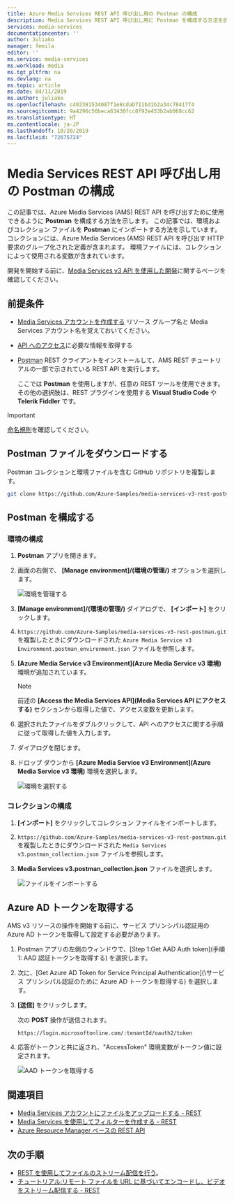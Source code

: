 ```yaml
---
title: Azure Media Services REST API 呼び出し用の Postman の構成
description: Media Services REST API 呼び出し用に Postman を構成する方法を説明します。
services: media-services
documentationcenter: ''
author: Juliako
manager: femila
editor: ''
ms.service: media-services
ms.workload: media
ms.tgt_pltfrm: na
ms.devlang: na
ms.topic: article
ms.date: 04/11/2019
ms.author: juliako
ms.openlocfilehash: c402381534087f1e8cdab711bd1b2a34c78417f4
ms.sourcegitcommit: 9a4296c56beca63430fcc8f92e453b2ab068cc62
ms.translationtype: HT
ms.contentlocale: ja-JP
ms.lasthandoff: 10/20/2019
ms.locfileid: "72675724"
---
```

# <a name="configure-postman-for-media-services-rest-api-calls"></a>Media Services REST API 呼び出し用の Postman の構成

この記事では、Azure Media Services (AMS) REST API を呼び出すために使用できるように **Postman** を構成する方法を示します。 この記事では、環境およびコレクション ファイルを **Postman** にインポートする方法を示しています。 コレクションには、Azure Media Services (AMS) REST API を呼び出す HTTP 要求のグループ化された定義が含まれます。 環境ファイルには、コレクションによって使用される変数が含まれています。

開発を開始する前に、[Media Services v3 API を使用した開発](media-services-apis-overview.md)に関するページを確認してください。

## <a name="prerequisites"></a>前提条件

- [Media Services アカウントを作成する](create-account-cli-how-to.md) リソース グループ名と Media Services アカウント名を覚えておいてください。 
- [API へのアクセス](access-api-cli-how-to.md)に必要な情報を取得する
- [Postman](https://www.getpostman.com/) REST クライアントをインストールして、AMS REST チュートリアルの一部で示されている REST API を実行します。 

    ここでは **Postman** を使用しますが、任意の REST ツールを使用できます。 その他の選択肢は、REST プラグインを使用する **Visual Studio Code** や **Telerik Fiddler** です。 

> [!IMPORTANT]
> [命名規則](media-services-apis-overview.md#naming-conventions)を確認してください。

## <a name="download-postman-files"></a>Postman ファイルをダウンロードする

Postman コレクションと環境ファイルを含む GitHub リポジトリを複製します。

 ```bash
 git clone https://github.com/Azure-Samples/media-services-v3-rest-postman.git
 ```

## <a name="configure-postman"></a>Postman を構成する

### <a name="configure-the-environment"></a>環境の構成 

1. **Postman** アプリを開きます。
2. 画面の右側で、 **[Manage environment]/(環境の管理/)** オプションを選択します。

    ![環境を管理する](./media/develop-with-postman/postman-import-env.png)
4. **[Manage environment]/(環境の管理/)** ダイアログで、 **[インポート]** をクリックします。
2. `https://github.com/Azure-Samples/media-services-v3-rest-postman.git` を複製したときにダウンロードされた `Azure Media Service v3 Environment.postman_environment.json` ファイルを参照します。
6. **[Azure Media Service v3 Environment]\(Azure Media Service v3 環境\)** 環境が追加されています。

    > [!Note]
    > 前述の **[Access the Media Services API]\(Media Services API にアクセスする\)** セクションから取得した値で、アクセス変数を更新します。

7. 選択されたファイルをダブルクリックして、API へのアクセスに関する手順に従って取得した値を入力します。
8. ダイアログを閉じます。
9. ドロップ ダウンから **[Azure Media Service v3 Environment]\(Azure Media Service v3 環境\)** 環境を選択します。

    ![環境を選択する](./media/develop-with-postman/choose-env.png)
   
### <a name="configure-the-collection"></a>コレクションの構成

1. **[インポート]** をクリックしてコレクション ファイルをインポートします。
1. `https://github.com/Azure-Samples/media-services-v3-rest-postman.git` を複製したときにダウンロードされた `Media Services v3.postman_collection.json` ファイルを参照します。
3. **Media Services v3.postman_collection.json** ファイルを選択します。

    ![ファイルをインポートする](./media/develop-with-postman/postman-import-collection.png)

## <a name="get-azure-ad-token"></a>Azure AD トークンを取得する 

AMS v3 リソースの操作を開始する前に、サービス プリンシパル認証用の Azure AD トークンを取得して設定する必要があります。

1. Postman アプリの左側のウィンドウで、[Step 1:Get AAD Auth token]\(手順 1: AAD 認証トークンを取得する\) を選択します。
2. 次に、[Get Azure AD Token for Service Principal Authentication]\(\サービス プリンシパル認証のために Azure AD トークンを取得する) を選択します。
3. **[送信]** をクリックします。

    次の **POST** 操作が送信されます。

    ```
    https://login.microsoftonline.com/:tenantId/oauth2/token
    ```

4. 応答がトークンと共に返され、"AccessToken" 環境変数がトークン値に設定されます。  

    ![AAD トークンを取得する](./media/develop-with-postman/postman-get-aad-auth-token.png)

## <a name="see-also"></a>関連項目

- [Media Services アカウントにファイルをアップロードする - REST](upload-files-rest-how-to.md)
- [Media Services を使用してフィルターを作成する - REST](filters-dynamic-manifest-rest-howto.md)
- [Azure Resource Manager ベースの REST API](https://github.com/Azure-Samples/media-services-v3-arm-templates)

## <a name="next-steps"></a>次の手順

- [REST を使用してファイルのストリーム配信を行う](stream-files-tutorial-with-rest.md)。  
- [チュートリアル:リモート ファイルを URL に基づいてエンコードし、ビデオをストリーム配信する - REST](stream-files-tutorial-with-rest.md)
